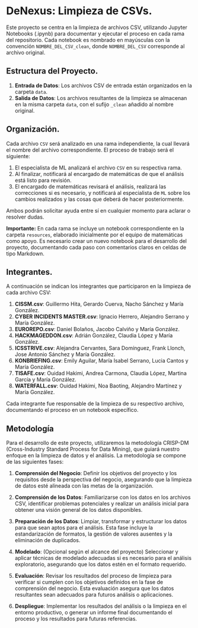 # DeNexus: Limpieza de CSVs.

Este proyecto se centra en la limpieza de archivos CSV, utilizando Jupyter Notebooks (.ipynb) para documentar y ejecutar el proceso en cada rama del repositorio. Cada notebook es nombrado en mayúsculas con la convención `NOMBRE_DEL_CSV_clean`, donde `NOMBRE_DEL_CSV` corresponde al archivo original.

## Estructura del Proyecto.

1. **Entrada de Datos**: Los archivos CSV de entrada están organizados en la carpeta `data`.
2. **Salida de Datos**: Los archivos resultantes de la limpieza se almacenan en la misma carpeta `data`, con el sufijo `_clean` añadido al nombre original.

## Organización.

Cada archivo `CSV` será analizado en una rama independiente, la cual llevará el nombre del archivo correspondiente. El proceso de trabajo será el siguiente:

1. El especialista de ML analizará el archivo `CSV` en su respectiva rama.
2. Al finalizar, notificará al encargado de matemáticas de que el análisis está listo para revisión.
3. El encargado de matemáticas revisará el análisis, realizará las correcciones si es necesario, y notificará al especialista de `ML` sobre los cambios realizados y las cosas que deberá de hacer posteriormente.

Ambos podrán solicitar ayuda entre sí en cualquier momento para aclarar o resolver dudas.

**Importante:** En cada rama se incluye un notebook correspondiente en la carpeta `resources`, elaborado inicialmente por el equipo de matemáticas como apoyo. Es necesario crear un nuevo notebook para el desarrollo del proyecto, documentando cada paso con comentarios claros en celdas de tipo Markdown.

## Integrantes.
A continuación se indican los integrantes que participaron en la limpieza de cada archivo CSV:

1. **CISSM.csv**: Guillermo Hita, Gerardo Cuerva, Nacho Sánchez y María González.
2. **CYBER INCIDENTS MASTER.csv**: Ignacio Herrero, Alejandro Serrano y María González.
3. **EUROREPO.csv**: Daniel Bolaños, Jacobo Calviño y María González.
4. **HACKMAGEDDON.csv**: Adrián González, Claudia López y María González.
5. **ICSSTRIVE.csv**: Alejandra Cervantes, Sara Domínguez, Frank Llonch, Jose Antonio Sánchez y María González.
6. **KONBRIEFING.csv**: Emily Aguilar, María Isabel Serrano, Lucia Cantos y María González.
7. **TISAFE.csv**: Ouidad Hakimi, Andrea Carmona, Claudia López, Martina García y María González.
8. **WATERFALL.csv**: Ouidad Hakimi, Noa Baoting, Alejandro Martínez y María González.

Cada integrante fue responsable de la limpieza de su respectivo archivo, documentando el proceso en un notebook específico.

## Metodología
Para el desarrollo de este proyecto, utilizaremos la metodología CRISP-DM (Cross-Industry Standard Process for Data Mining), que guiará nuestro enfoque en la limpieza de datos y el análisis. La metodología se compone de las siguientes fases:

1. **Comprensión del Negocio**:
Definir los objetivos del proyecto y los requisitos desde la perspectiva del negocio, asegurando que la limpieza de datos esté alineada con las metas de la organización.

2. **Comprensión de los Datos**:
Familiarizarse con los datos en los archivos CSV, identificar problemas potenciales y realizar un análisis inicial para obtener una visión general de los datos disponibles.

3. **Preparación de los Datos**:
Limpiar, transformar y estructurar los datos para que sean aptos para el análisis. Esta fase incluye la estandarización de formatos, la gestión de valores ausentes y la eliminación de duplicados.

4. **Modelado**:
(Opcional según el alcance del proyecto) Seleccionar y aplicar técnicas de modelado adecuadas si es necesario para el análisis exploratorio, asegurando que los datos estén en el formato requerido.

5. **Evaluación**:
Revisar los resultados del proceso de limpieza para verificar si cumplen con los objetivos definidos en la fase de comprensión del negocio. Esta evaluación asegura que los datos resultantes sean adecuados para futuros análisis o aplicaciones.

6. **Despliegue**:
Implementar los resultados del análisis o la limpieza en el entorno productivo, o generar un informe final documentando el proceso y los resultados para futuras referencias.


